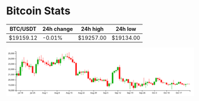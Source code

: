 # Bitcoin Stats

BTC/USDT|24h change|24h high|24h low|
|---|---|---|---|
|$19159.12|-0.01%|$19257.00|$19134.00|

<img src="./chart.svg">
